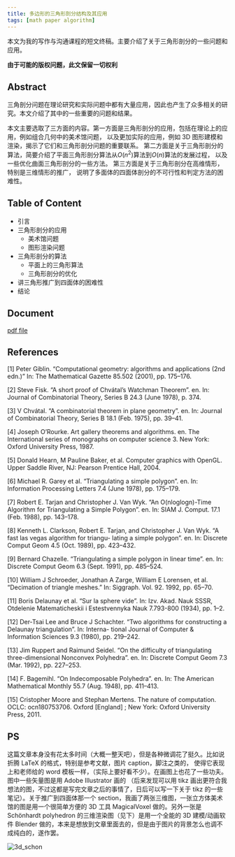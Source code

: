 ```yaml
---
title: 多边形的三角形剖分结构及其应用
tags: [math paper algorithm]
---
```


本文为我的写作与沟通课程的短文终稿。主要介绍了关于三角形剖分的一些问题和应用。

**由于可能的版权问题，此文保留一切权利**

## Abstract
三角剖分问题在理论研究和实际问题中都有大量应用，因此也产生了众多相关的研究。本文介绍了其中的一些重要的问题和结果。

本文主要选取了三方面的内容。第一方面是三角形剖分的应用，包括在理论上的应用，例如组合几何中的美术馆问题，
以及更加实际的应用，例如 3D 图形建模和渲染，揭示了它们和三角形剖分问题的重要联系。
第二方面是关于三角形剖分的算法，简要介绍了平面三角形剖分算法从$O(n^2)$算法到$O(n)$算法的发展过程，
以及一些优化曲面三角形剖分的一些方法。 第三方面是关于三角形剖分在高维情形，特别是三维情形的推广，
说明了多面体的四面体剖分的不可行性和判定方法的困难性。

## Table of Content
- 引言
- 三角形剖分的应用
  - 美术馆问题
  - 图形渲染问题
- 三角形剖分的算法
  - 平面上的三角形算法
  - 三角形剖分的优化
- 讲三角形推广到四面体的困难性
- 结论
  

## Document
[pdf file](/assets/doc/art-gallary.pdf)

## References
[1] Peter Giblin. “Computational geometry: algorithms and applications (2nd edn.)” In: The Mathematical Gazette
85.502 (2001), pp. 175–176.

[2] Steve Fisk. “A short proof of Chvátal’s Watchman Theorem”. en. In: Journal of Combinatorial Theory, Series
B 24.3 (June 1978), p. 374.

[3] V Chvátal. “A combinatorial theorem in plane geometry”. en. In: Journal of Combinatorial Theory, Series B
18.1 (Feb. 1975), pp. 39–41.

[4] Joseph O’Rourke. Art gallery theorems and algorithms. en. The International series of monographs on computer
science 3. New York: Oxford University Press, 1987.

[5] Donald Hearn, M Pauline Baker, et al. Computer graphics with OpenGL. Upper Saddle River, NJ: Pearson
Prentice Hall, 2004.

[6] Michael R. Garey et al. “Triangulating a simple polygon”. en. In: Information Processing Letters 7.4 (June
1978), pp. 175–179.

[7] Robert E. Tarjan and Christopher J. Van Wyk. “An O(nloglogn)-Time Algorithm for Triangulating a Simple
Polygon”. en. In: SIAM J. Comput. 17.1 (Feb. 1988), pp. 143–178.

[8] Kenneth L. Clarkson, Robert E. Tarjan, and Christopher J. Van Wyk. “A fast las vegas algorithm for triangu-
lating a simple polygon”. en. In: Discrete Comput Geom 4.5 (Oct. 1989), pp. 423–432.

[9] Bernard Chazelle. “Triangulating a simple polygon in linear time”. en. In: Discrete Comput Geom 6.3 (Sept.
1991), pp. 485–524.

[10] William J Schroeder, Jonathan A Zarge, William E Lorensen, et al. “Decimation of triangle meshes.” In:
Siggraph. Vol. 92. 1992, pp. 65–70.

[11] Boris Delaunay et al. “Sur la sphere vide”. In: Izv. Akad. Nauk SSSR, Otdelenie Matematicheskii i Estestvennyka
Nauk 7.793-800 (1934), pp. 1–2.

[12] Der-Tsai Lee and Bruce J Schachter. “Two algorithms for constructing a Delaunay triangulation”. In: Interna-
tional Journal of Computer & Information Sciences 9.3 (1980), pp. 219–242.

[13] Jim Ruppert and Raimund Seidel. “On the difficulty of triangulating three-dimensional Nonconvex Polyhedra”.
en. In: Discrete Comput Geom 7.3 (Mar. 1992), pp. 227–253.

[14] F. Bagemihl. “On Indecomposable Polyhedra”. en. In: The American Mathematical Monthly 55.7 (Aug. 1948),
pp. 411–413.

[15] Cristopher Moore and Stephan Mertens. The nature of computation. OCLC: ocn180753706. Oxford [England]
; New York: Oxford University Press, 2011.

## PS
这篇文章本身没有花太多时间（大概一整天吧），但是各种微调花了挺久。比如说折腾 LaTeX 的格式，特别是参考文献，图片 caption，脚注之类的，
使得它表现上和老师给的 word 模板一样，（实际上要好看不少）。在画图上也花了一些功夫。图中一些矢量图是用 Adobe Illustrator 画的
（后来发现可以用 tikz 画出更符合我想法的图，不过这都是写完文章之后的事情了，日后可以写一下关于 tikz 的一些笔记）。关于推广到四面体那一个
section，我画了两张三维图，一张立方体美术馆的图是用一个很简单方便的 3D 工具 MagicalVoxel 做的。另外一张是 Schönhardt polyhedron
的三维渲染图（见下）是用一个全能的 3D 建模/动画软件 Blender 做的，本来是想放到文章里面去的，但是由于图片的背景怎么也调不成纯白的，遂作罢。

![3d_schon](https://i.loli.net/2019/11/17/XWqSrvPaziMeGuc.jpg)